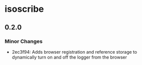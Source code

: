 # isoscribe

## 0.2.0

### Minor Changes

- 2ec3f94: Adds browser registration and reference storage to dynamically turn on and off the logger from the browser
